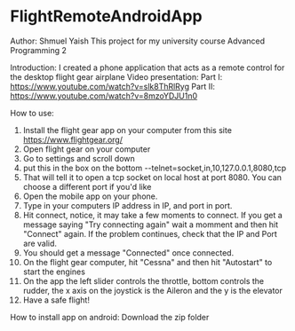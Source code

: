 # FlightRemoteAndroidApp
Author: Shmuel Yaish
This project for my university course Advanced Programming 2

Introduction: I created a phone application that acts as a remote control for the desktop flight gear airplane
Video presentation: 
Part I: https://www.youtube.com/watch?v=slk8ThRlRyg
Part II: https://www.youtube.com/watch?v=8mzoYDJU1n0

How to use:
1) Install the flight gear app on your computer from this site https://www.flightgear.org/
2) Open flight gear on your computer
3) Go to settings and scroll down
4) put this in the box on the bottom     --telnet=socket,in,10,127.0.0.1,8080,tcp
5) That will tell it to open a tcp socket on local host at port 8080. You can choose a different port if you'd like
6) Open the mobile app on your phone.
7) Type in your computers IP address in IP, and port in port.
8) Hit connect, notice, it may take a few moments to connect. If you get a message saying "Try connecting again" wait a momment and then hit "Connect" again. If the problem continues, check that the IP and Port are valid.
9) You should get a message "Connected" once connected.
10) On the flight gear computer, hit "Cessna" and then hit "Autostart" to start the engines
11) On the app the left slider controls the throttle, bottom controls the rudder, the x axis on the joystick is the Aileron and the y is the elevator
12) Have a safe flight!

How to install app on android:
Download the zip folder
